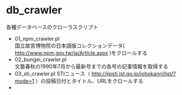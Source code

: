 # db_crawler
各種データベースのクローラスクリプト

* 01_npm_crawler.pl   
国立故宮博物院の日本語版コレクションデータ( http://www.npm.gov.tw/ja/Article.aspx )をクロールする
* 02_bungei_crawler.pl  
文藝春秋の1990年7月から最新号までの各号の記事情報を取得する
* 03_sti_crawler.pl
STIニュース（ http://jipsti.jst.go.jp/johokanri/list/?mode=1 ）の投稿日付とタイトル、URLをクロールする
* 
